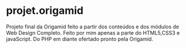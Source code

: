 # projet.origamid
Projeto final da Origamid feito a partir dos conteúdos e dos módulos de Web Design Completo.
Feito por mim apenas a parte do HTML5,CSS3 e javaScript. Do PHP em diante ofertado pronto pela Origamid.
